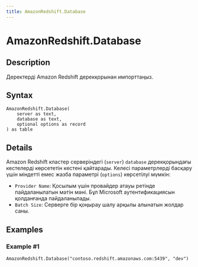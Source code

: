 ```yaml
---
title: AmazonRedshift.Database
---
```


# AmazonRedshift.Database


## Description

Деректерді Amazon Redshift дерекқорынан импорттаңыз.


## Syntax

```powerquery
AmazonRedshift.Database(
    server as text,
    database as text,
    optional options as record
) as table
```


## Details

Amazon Redshift кластер серверіндегі (<code>server</code>) <code>database</code> дерекқорындағы кестелерді көрсететін кестені қайтарады.  Келесі параметрлерді басқару үшін міндетті емес жазба параметрі (<code>options</code>) көрсетілуі мүмкін:<ul><li><code>Provider Name</code>: Қосылым үшін провайдер атауы ретінде пайдаланылатын мәтін мәні. Бұл Microsoft аутентификациясын қолданғанда пайдаланылады.</li><li><code>Batch Size</code>: Серверге бір қоңырау шалу арқылы алынатын жолдар саны.</li></ul>  


## Examples

### Example #1 

```powerquery
AmazonRedshift.Database("contoso.redshift.amazonaws.com:5439", "dev")
```



